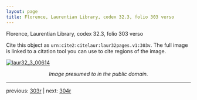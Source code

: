 ```yaml
---
layout: page
title: Florence, Laurentian Library, codex 32.3, folio 303 verso
---
```


Florence, Laurentian Library, codex 32.3, folio 303 verso

Cite this object as `urn:cite2:citelaur:laur32pages.v1:303v`.  The full image is linked to a citation tool you can use to cite regions of the image.

[![laur32_3_00614](http://www.homermultitext.org/iipsrv?IIIF=/project/homer/pyramidal/deepzoom/citelaur/laur32imgs/v1/laur32_3_00614.tif/full/800,/0/default.jpg)](http://www.homermultitext.org/ict2/?urn=urn:cite2:citelaur:laur32imgs.v1:laur32_3_00614) 

<p style="text-align: center; font-style: italic;">Image presumed to in the public domain.</p>

---

previous: [303r](../303r/) | next: [304r](../304r/)